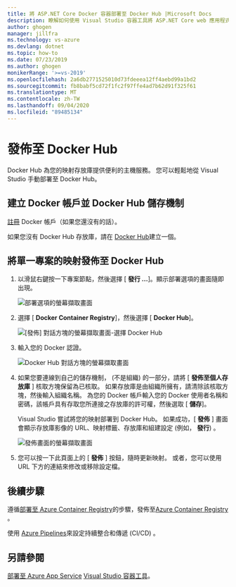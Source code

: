 ```yaml
---
title: 將 ASP.NET Core Docker 容器部署至 Docker Hub |Microsoft Docs
description: 瞭解如何使用 Visual Studio 容器工具將 ASP.NET Core web 應用程式部署至 Docker Hub
author: ghogen
manager: jillfra
ms.technology: vs-azure
ms.devlang: dotnet
ms.topic: how-to
ms.date: 07/23/2019
ms.author: ghogen
monikerRange: '>=vs-2019'
ms.openlocfilehash: 2a6db2771525010d73fdeeea12ff4aebd99a1bd2
ms.sourcegitcommit: fb8babf5cd72f1fc2f97ffe4ad7b62d91f325f61
ms.translationtype: MT
ms.contentlocale: zh-TW
ms.lasthandoff: 09/04/2020
ms.locfileid: "89485134"
---
```

# <a name="deploy-to-docker-hub"></a>發佈至 Docker Hub

Docker Hub 為您的映射存放庫提供便利的主機服務。 您可以輕鬆地從 Visual Studio 手動部署至 Docker Hub。

## <a name="create-a-docker-account-and-docker-hub-repository"></a>建立 Docker 帳戶並 Docker Hub 儲存機制

[註冊](https://hub.docker.com/signup) Docker 帳戶（如果您還沒有的話）。

如果您沒有 Docker Hub 存放庫，請在 [Docker Hub](https://hub.docker.com/)建立一個。

## <a name="publish-the-image-for-a-single-project-to-docker-hub"></a>將單一專案的映射發佈至 Docker Hub

1. 以滑鼠右鍵按一下專案節點，然後選擇 [ **發行 ...**]。顯示部署選項的畫面隨即出現。

   ![部署選項的螢幕擷取畫面](media/container-tools/vs-2019/docker-container-registry.png)

1. 選擇 [ **Docker Container Registry**]，然後選擇 [ **Docker Hub**]。

   ![[發佈] 對話方塊的螢幕擷取畫面-選擇 Docker Hub](media/deploy-docker-hub/container-tools-docker-hub-deploy.png)

1. 輸入您的 Docker 認證。

   ![Docker Hub 對話方塊的螢幕擷取畫面](media/deploy-docker-hub/container-tools-docker-hub-credentials.png)

1. 如果您要連線到自己的儲存機制， (不是組織) 的一部分，請將 [ **發佈至個人存放庫** ] 核取方塊保留為已核取。 如果存放庫是由組織所擁有，請清除該核取方塊，然後輸入組織名稱。 為您的 Docker 帳戶輸入您的 Docker 使用者名稱和密碼，該帳戶具有存取您所連接之存放庫的許可權，然後選取 [ **儲存**]。  

   Visual Studio 嘗試將您的映射部署到 Docker Hub。  如果成功，[ **發佈** ] 畫面會顯示存放庫影像的 URL、映射標籤、存放庫和組建設定 (例如， **發行**) 。

   ![發佈畫面的螢幕擷取畫面](media/deploy-docker-hub/container-tools-docker-hub-finished.png)

1. 您可以按一下此頁面上的 [ **發佈** ] 按鈕，隨時更新映射。  或者，您可以使用 URL 下方的連結來修改或移除設定檔。

## <a name="next-steps"></a>後續步驟

遵循[部署至 Azure Container Registry](hosting-web-apps-in-docker.md)的步驟，發佈至[Azure Container Registry](/azure/container-registry/) 。

使用 [Azure Pipelines](/azure/devops/pipelines/?view=azure-devops)來設定持續整合和傳遞 (CI/CD) 。

## <a name="see-also"></a>另請參閱

[部署至 Azure App Service](deploy-app-service.md) 
[Visual Studio 容器工具](./index.yml)。